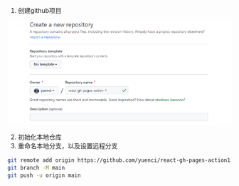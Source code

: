 1. 创建github项目

![1677488601434](image/README/1677488601434.png)

2. 初始化本地仓库
3. 重命名本地分支，以及设置远程分支

```bash
git remote add origin https://github.com/yuenci/react-gh-pages-action1.git
git branch -M main
git push -u origin main
```
